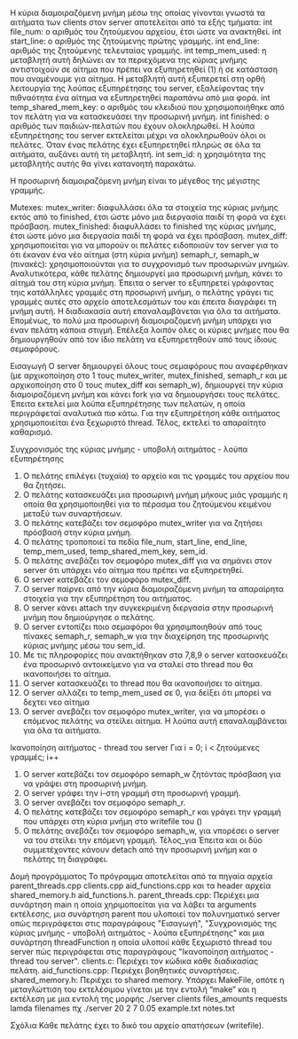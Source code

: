 H κύρια διαμοιραζόμενη μνήμη μέσω της οποίας γίνονται γνωστά τα αιτήματα των clients στον server αποτελείται από τα εξής τμήματα:
    int file_num: ο αριθμός του ζητούμενου αρχείου, έτσι ώστε να ανακτηθεί.
    int start_line: ο αριθμός της ζητούμενης πρώτης γραμμής. 
    int end_line: αριθμός της ζητούμενης τελευταίας γραμμής. 
    int temp_mem_used: η μεταβλητή αυτή δηλώνει αν τα περιεχόμενα της κύριας μνήμης αντιστοιχούν σε αίτημα που πρέπει να εξυπηρετηθεί (1) ή σε κατάσταση που αναμένουμε για αίτημα. Η μεταβλητή αυτή εξυπερετεί στη ορθή λειτουργία της λούπας εξυπηρέτησης του server, εξαλείφοντας την πιθναότητα ένα αίτημα να εξυπηρετηθεί παραπάνω από μια φορά.
    int temp_shared_mem_key: ο αριθμός του κλειδιού που χρησιμοποιήθηκε από τον πελάτη για να κατασκευάσει την προσωρινή μνήμη.
    int finished: ο αριθμός των παιδιών-πελατών που έχουν ολοκληρωθεί. Η λούπα εξυπηρέτησης του server εκτελείται μέχρι να ολοκληρωθούν όλοι οι πελάτες. Όταν ένας πελάτης έχει εξυπηρετηθεί πληρώς σε όλα τα αιτήματα, αυξάνει αυτή τη μεταβλητή. 
    int sem_id: η χρησιμότητα της μεταβλητής αυτής θα γίνει κατανοητή παρακάτω.

Η προσωρινή διαμοιραζόμενη μνήμη είναι το μέγεθος της μέγιστης γραμμής.

Mutexes:
    mutex_writer: διαφυλλάσει όλα τα στοιχεία της κύριας μνήμης εκτός από το finished, έτσι ώστε μόνο μια διεργασία παιδί τη φορά να έχει πρόσβαση.
    mutex_finished: διαφυλλάσει το finished της κύριας μνήμης, έτσι ώστε μόνο μια διεργασία παιδί τη φορά να έχει πρόσβαση.
    mutex_diff: χρησιμοποιείται για να μπορούν οι πελάτες ειδοποιούν τον server για το ότι έκαναν ένα νέο αίτημα (στη κύρια μνήμη)
    semaph_r, semaph_w (πινακές): χρησιμοποιούνται για το συγχρονισμό των προσωρινών μνημών. Αναλυτικότερα, κάθε πελάτης δημιουργεί μια προσωρινή μνήμη, κάνει το αίτημά του στη κύρια μνήμη. Έπειτα ο server το εξυπηρετεί γράφοντας τηις κατάλληλες γραμμές στη προσωρινή μνήμη, ο πελάτης γράγει τις γραμμές αυτές στο αρχείο αποτελεσμάτων του και έπειτα διαγράφει τη μνήμη αυτή. Η διαδιακασία αυτή επαναλαμβάνεται για όλα τα αιτήματα. Επομένως, το πολύ μια προσωρινή διαμοιραζομενή μνήμη υπάρχει για έναν πελάτη κάποια στιγμή. Επέλεξα λοιπόν όλες οι κύριες μνήμες που θα δημιουργηθούν από τον ίδιο πελάτη να εξυπηρετηθούν από τους ίδιους σεμαφόρους. 
    
Εισαγωγή
Ο server δημιουργεί όλους τους σεμαφόρους που αναφέρθηκαν (με αρχικοποίηση στο 1 τους mutex_writer, mutex_finished, semaph_r και με αρχικοποίηση στο 0 τους mutex_diff και semaph_w), δημιουργεί την κύρια διαμοιραζόμενη μνήμη και κάνει fork για να δημιουργήσει τους πελάτες. Έπειτα εκτελεί μια λούπα εξυπηρέτησης των πελατών, η οποία περιγράφεταί αναλυτικά πιο κάτω. Για την εξυπηρέτηση κάθε αιτήματος χρησιμοποιείται ένα ξεχωριστό thread. Τέλος, εκτελεί το απαραίτητο καθαρισμό.  

Συγχρονισμός της κύριας μνήμης - υποβολή αιτημάτος - λούπα εξυπηρέτησης
1. Ο πελάτης επιλέγει (τυχαία) το αρχείο και τις γραμμές του αρχείου που θα ζητήσει.
2. Ο πελάτης κατασκευάζει μια προσωρινή μνήμη μήκους μιάς γραμμής η οποία θα χρησιμοποιηθεί για το πέρασμα του ζητούμενου κειμένου μεταξύ των συναρτήσεων. 
3. Ο πελάτης κατεβάζει τον σεμoφόρο mutex_writer για να ζητήσει πρόσβασή στην κύρια μνήμη.
4. Ο πελάτης τροποποιεί τα πεδία file_num, start_line, end_line, temp_mem_used, temp_shared_mem_key, sem_id.
5. Ο πελάτης ανεβάζει τον σεμoφόρο mutex_diff για να σημάνει στον server ότι υπάρχει νέο αίτημα που πρέπει να εξυπηρετηθεί.
6. Ο server κατεβάζει τον σεμoφόρο mutex_diff.
7. Ο server παίρνει από την κύρια διαμοιραζόμενη μνήμη τα απαραίρητα στοιχεία για την εξυπηρέτηση του αιτήματος.
8. Ο server κάνει attach  την συγκεκριμένη διεργασία στην προσωρινή μνήμη που δημιούργησε ο πελάτης.
9. Ο server εντοπίζει ποιο σεμαφόροι θα χρησιμποιηθούν από τους πίνακες semaph_r, semaph_w για την διαχείρηση της προσωρινής κύριας μνήμης μέσω του sem_id.
10. Με τις πληροφορίες που ανακτήθηκαν στα 7,8,9 ο server κατασκευάζει ένα προσωρινό αντοικείμενο για να σταλεί στο thread που θα ικανοποιήσει το αίτημα.
11. Ο server κατασκευάζει το thread που θα ικανοποιήσει το αίτημα. 
12. Ο server αλλάζει το temp_mem_used σε 0, για δείξει ότι μπορεί να δεχτει νεο αίτημα 
13.  Ο server ανεβάζει τον σεμoφόρο mutex_writer, για να μπορέσει ο επόμενος πελάτης να στείλει αίτημα.
Η λούπα αυτή επαναλαμβάνεται για όλα τα αιτήματα.

Ικανοποίηση αιτήματος - thread του server
Για i = 0; i < ζητούμενες γραμμές; i++
1. O server κατεβάζει τον σεμoφόρο semaph_w ζητόντας πρόσβαση για να γράψει στη προσωρινή μνήμη.
2. Ο server γράφει την i-στη γραμμή στη προσωρινή γραμμή.
3. Ο server ανεβάζει τον σεμoφόρο semaph_r.
4. Ο πελάτης κατεβάζει τον σεμoφόρο semaph_r και γράγει την γραμμή που υπάρχει στη κύρια μνήμη στο writefile του ()
5. Ο πελάτης ανεβάζει τον σεμoφόρο semaph_w, για νπορέσει ο server να του στείλει την επόμενη γραμμή.
Τέλος_για
Έπειτα και οι δύο συμμετέχοντες κάνουν detach από την προσωρινή μνήμη και ο πελάτης τη διαγράφει.

Δομή προγράμματος
Το πρόγραμμα αποτελείται από τα πηγαία αρχεία parent_threads.cpp clients.cpp aid_functions.cpp και τα
header αρχεία shared_memory.h aid_functions.h.
parent_threads.cpp: Περιέχει μια συνάρτηση main η οποία χηριμοποείται για να λάβει τα arguments εκτέλεσης, μια συνάρτηση parent που υλοποιεί τον πολυνηματικό server οπώς περιγράφεται στις παραγράφους "Εισαγωγή", "Συγχρονισμός της κύριας μνήμης - υποβολή αιτημάτος - λούπα εξυπηρέτησης" και μια συνάρτηση threadFunction η οποία υλοποιί κάθε ξεχωριστό thread του server πώς περιγράφεται στις παραγράφους "Ικανοποίηση αιτήματος - thread του server".
clients.c: Περιέχει τον κώδικα κάθε διαδικασίας πελάτη.
aid_functions.cpp: Περιέχει βοηθητικές συναρτήσεις.
shared_memory.h: Περιέχει το shared memory.
Υπάρχει MakeFile, οπότε η μεταγλώττιση του εκτελέσιμου γίνεται με την εντολή “make” και η εκτέλεση με μια εντολή της μορφής 
./server clients files_amounts requests lamda filenames
πχ ./server 20 2 7 0.05 example.txt notes.txt

Σχόλια
Κάθε πελάτης έχει το δικό του αρχείο απατήσεων (writefile).